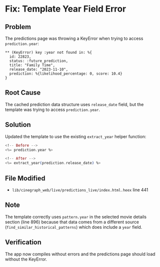 # Fix: Template Year Field Error

## Problem
The predictions page was throwing a KeyError when trying to access `prediction.year`:
```
** (KeyError) key :year not found in: %{
  id: 22823,
  status: :future_prediction,
  title: "Family Time",
  release_date: "2023-11-10",
  prediction: %{likelihood_percentage: 0, score: 10.4}
}
```

## Root Cause
The cached prediction data structure uses `release_date` field, but the template was trying to access `prediction.year`.

## Solution
Updated the template to use the existing `extract_year` helper function:

```heex
<!-- Before -->
<%= prediction.year %>

<!-- After -->
<%= extract_year(prediction.release_date) %>
```

## File Modified
- `lib/cinegraph_web/live/predictions_live/index.html.heex` line 441

## Note
The template correctly uses `pattern.year` in the selected movie details section (line 896) because that data comes from a different source (`find_similar_historical_patterns`) which does include a `year` field.

## Verification
The app now compiles without errors and the predictions page should load without the KeyError.